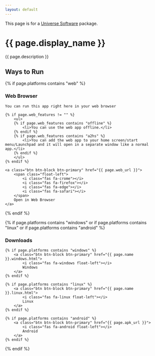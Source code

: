 ```yaml
---
layout: default
---
```


This page is for a <a href="/">Universe Software</a> package.

<h1>{{ page.display_name }}</h1>

{{ page.description }}

<h2>Ways to Run</h2>

{% if page.platforms contains "web" %}
    <h3>Web Browser</h3>

    You can run this app right here in your web browser

    {% if page.web_features != "" %}
        <ul>
        {% if page.web_features contains "offline" %}
            <li>You can use the web app offline.</li>
        {% endif %}
        {% if page.web_features contains "a2hs" %}
            <li>You can add the web app to your home screen/start menu/Launchpad and it will open in a separate window like a normal app.</li>
        {% endif %}
        </ul>
    {% endif %}

    <a class="btn btn-block btn-primary" href="{{ page.web_url }}">
        <span class="float-left">
            <i class="fas fa-crome"></i>
            <i class="fas fa-firefox"></i>
            <i class="fas fa-edge"></i>
            <i class="fas fa-safari"></i>
        </span>
        Open in Web Browser
    </a>
{% endif %}

{% if page.platforms contains "windows" or if page.platforms contains "linux" or if page.platforms contains "android" %}
    <h3>Downloads</h3>

    {% if page.platforms contains "windows" %}
        <a class="btn btn-block btn-primary" href="{{ page.name }}.windows.html">
            <i class="fas fa-windows float-left"></i>
            Windows
        </a>
    {% endif %}

    {% if page.platforms contains "linux" %}
        <a class="btn btn-block btn-primary" href="{{ page.name }}.linux.html">
            <i class="fas fa-linux float-left"></i>
            Linux
        </a>
    {% endif %}

    {% if page.platforms contains "android" %}
        <a class="btn btn-block btn-primary" href="{{ page.apk_url }}">
            <i class="fas fa-android float-left"></i>
            Android
        </a>
    {% endif %}
{% endif %}